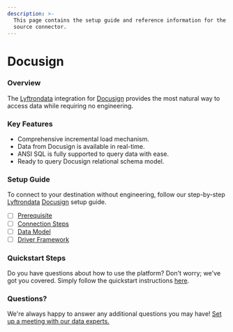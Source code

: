 ```yaml
---
description: >-
  This page contains the setup guide and reference information for the Docusign
  source connector.
---
```


# Docusign

### Overview

The [Lyftrondata](https://www.lyftrondata.com/) integration for [Docusign](https://www.lyftrondata.com/integration/business-analytics/docusign/) provides the most natural way to access data while requiring no engineering.

### Key Features

* Comprehensive incremental load mechanism.
* Data from Docusign is available in real-time.
* ANSI SQL is fully supported to query data with ease.
* Ready to query Docusign relational schema model.

### Setup Guide

To connect to your destination without engineering, follow our step-by-step [Lyftrondata](https://www.lyftrondata.com/) [Docusign](https://www.lyftrondata.com/integration/business-analytics/docusign/) setup guide.

* [ ] [Prerequisite](prerequisite.md)
* [ ] [Connection Steps](connection-steps.md)
* [ ] [Data Model](data-model/erd.md)
* [ ] [Driver Framework](driver-framework/)

### Quickstart Steps

Do you have questions about how to use the platform? Don't worry; we've got you covered. Simply follow the quickstart instructions [here](broken-reference).

### Questions? <a href="#questions" id="questions"></a>

We're always happy to answer any additional questions you may have! [Set up a meeting with our data experts.](https://www.lyftrondata.com/book-a-meeting/)
